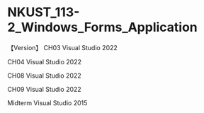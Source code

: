 # NKUST_113-2_Windows_Forms_Application
【Version】
CH03 
Visual Studio 2022 

CH04
Visual Studio 2022 

CH08
Visual Studio 2022 

CH09
Visual Studio 2022 

Midterm
Visual Studio 2015
